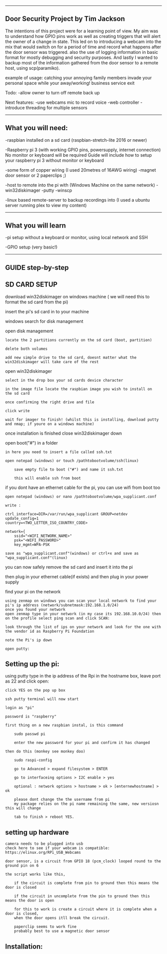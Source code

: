 -----------------------------------------------------------------------------------------------------------------------------------
Door Security Project																								by Tim Jackson
-----------------------------------------------------------------------------------------------------------------------------------
The intentions of this project were for a learning point of view. My aim was to understand how GPIO pins work as well as creating
triggers that will alert the owner of a change in state. This led on to introducing a webcam into the mix that would switch on for 
a period of time and record what happens after the door sensor was triggered. also the use of logging information in basic format 
for mostly debugging and security purposes. And lastly I wanted to backup most of the information gathered from the door sensor to
a remote host, using scp(paramiko). 

example of usage:
catching your annoying family members invade your personal space while your away/working!
business service exit

Todo:
-allow owner to turn off remote back up

Next features:
-use webcams mic to record voice
-web controller
-introduce threading for multiple sensors


-----------------------------------------------------------------------------------------------------------------------------------
What you will need:
-----------------------------------------------------------------------------------------------------------------------------------
-raspbian installed on a sd card (raspbian-stretch-lite 2016 or newer)

-Raspberry pi 3 (with working GPIO pins, powersupply, internet connection) No monitor or keyboard will be required
Guide will include how to setup your raspberry pi 3 without monitor or keyboard

-some form of copper wiring (I used 20metres of 16AWG wiring)
-magnet door sensor or 2 paperclips ;)

-host to remote into the pi with (Windows Machine on the same network)
	-win32diskimager
	-putty
	-winscp

-linux based remote-server to backup recordings into (I used a ubuntu server running plex to view my content)


-----------------------------------------------------------------------------------------------------------------------------------
What you will learn
-----------------------------------------------------------------------------------------------------------------------------------
-pi setup without a keyboard or monitor, using local network and SSH

-GPIO setup (very basic!)


-----------------------------------------------------------------------------------------------------------------------------------
GUIDE step-by-step
-----------------------------------------------------------------------------------------------------------------------------------
SD CARD SETUP
---------------------------------------------

download win32diskimager on windows machine ( we will need this to format the sd card from the pi)

insert the pi's sd card in to your machine 

windows search for disk management

open disk management

	locate the 2 partitions currently on the sd card (boot, partition)

	delete both volumes

	add new simple drive to the sd card, doesnt matter what the win32diskimager will take care of the rest

open win32diskimager

	select in the drop box your sd cards device character

	in the image file locate the raspbian image you wish to install on  the sd card

	once confirming the right drive and file

	click write

	wait for imager to finish! (whilst this is installing, download putty and nmap; if youre on a windows machine)

once installation is finished close win32diskimager down

open boot("#") in a folder

	in here you need to insert a file called ssh.txt

	open notepad (windows) or touch /pathtobootvolume/ssh(linux)

		save empty file to boot ("#") and name it ssh.txt

		this will enable ssh from boot

if you dont have an ethernet cable for the pi, you can use wifi from boot too

	open notepad (windows) or nano /pathtobootvolume/wpa_supplicant.conf

	write :

	ctrl_interface=DIR=/var/run/wpa_supplicant GROUP=netdev
	update_config=1
	country=<TWO_LETTER_ISO_COUNTRY_CODE>

	network={
    	ssid="<WIFI_NETWORK_NAME>"
   		psk="<WIFI_PASSWORD>"
    	key_mgmt=WPA-PSK

    save as "wpa_supplicant.conf"(windows) or ctrl+x and save as "wpa_supplicant.conf"(linux)

you can now safely remove the sd card and insert it into the pi

then plug in your ethernet cable(if exists) and then plug in your power supply

find your pi on the network

	using zenmap on windows you can scan your local network to find your pi's ip address (network/subnetmask:192.168.1.0/24)
	once you found your network
	open zenmap type in your network (in my case its 192.168.10.0/24) then on the profile select ping scan and click SCAN:

	look through the list of ips on your network and look for the one with the vendor id as Raspberry Pi Foundation

	note the Pi's ip down

	open putty:


Setting up the pi:
---------------------------------------------

using putty type in the ip address of the Rpi in the hostname box, leave port as 22 and click open:

	click YES on the pop up box

	ssh putty terminal will now start

	login as "pi"

	password is "raspberry"

	first thing on a new raspbian instal, is this command

		sudo passwd pi

		enter the new password for your pi and confirm it has changed

	then do this (monkey see monkey doo)

		sudo raspi-config

		go to Advanced > expand filesystem > ENTER

		go to interfaceing options > I2C enable > yes 

		optional : network options > hostname > ok > [enternewhostname] > ok

		please dont change the the username from pi
		my package relies on the pi name remaining the same, new versiosn this will change

		tab to finish > reboot YES.

setting up hardware
---------------------------------------------
	
	camera needs to be plugged into usb 
	check here to see if your webcam is compatible: https://elinux.org/RPi_USB_Webcams

	door sensor, is a circuit from GPIO 18 (pcm_clock) looped round to the ground pin on 6

	the script works like this, 

		if the circuit is complete from pin to ground then this means the door is closed

		if the circuit in uncomplete from the pin to ground then this means the door is open

		for this to work is create a circuit where it is complete when a door is closed,
		when the door opens itll break the circuit.

		paperclip seems to work fine
		probably best to use a magnetic door sensor


Installation:
---------------------------------------------




